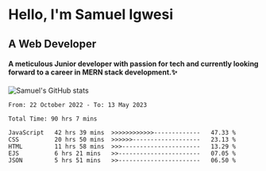 # Hello, I'm Samuel Igwesi
## A Web Developer

#### A meticulous Junior developer with passion for tech and currently looking forward to a career in MERN stack development.:sparkles:


![Samuel's GitHub stats](https://github-readme-stats.vercel.app/api?username=SamuelIgwesi&show_icons=true&theme=radical)

<!--START_SECTION:waka-->

```text
From: 22 October 2022 - To: 13 May 2023

Total Time: 90 hrs 7 mins

JavaScript   42 hrs 39 mins  >>>>>>>>>>>>-------------   47.33 %
CSS          20 hrs 50 mins  >>>>>>-------------------   23.13 %
HTML         11 hrs 58 mins  >>>----------------------   13.29 %
EJS          6 hrs 21 mins   >>-----------------------   07.05 %
JSON         5 hrs 51 mins   >>-----------------------   06.50 %
```

<!--END_SECTION:waka-->
